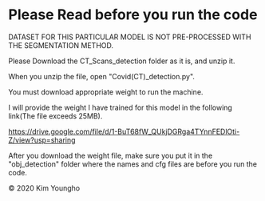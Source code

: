 # Please Read before you run the code

DATASET FOR THIS PARTICULAR MODEL IS NOT PRE-PROCESSED WITH THE SEGMENTATION METHOD.

Please Download the CT_Scans_detection folder as it is, and unzip it.

When you unzip the file, open "Covid(CT)_detection.py".

You must download appropriate weight to run the machine.

I will provide the weight I have trained for this model in the following link(The file exceeds 25MB).

https://drive.google.com/file/d/1-BuT68fW_QUkjDGRga4TYnnFEDlOti-Z/view?usp=sharing

After you download the weight file, make sure you put it in the "obj_detection" folder where the names and cfg files are before you run the code. 



© 2020 Kim Youngho
